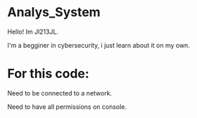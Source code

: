 # Analys_System
Hello! Im Jl213JL.

I'm a begginer in cybersecurity, i just learn about it on my own.

# For this code:
Need to be connected to a network.

Need to have all permissions on console.
